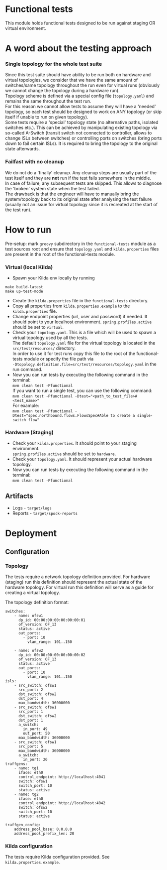 # Functional tests
This module holds functional tests designed to be run against staging OR virtual environment.


# A word about the testing approach
### Single topology for the whole test suite
Since this test suite should have ability to be run both on hardware and virtual topologies,
we consider that we have the same amount of switches/same topology throughout the run even 
for virtual runs (obviously we cannot change the topology during a hardware run).  
Topology scheme is defined via a special config file (`topology.yaml`) and remains the same throughout 
the test run.  
For this reason we cannot allow tests to assume they will have a 'needed' topology, so each
test should be designed to work on ANY topology (or skip itself if unable to run on given topology).  
Some tests require a 'special' topology state (no alternative paths, isolated switches etc.). 
This can be achieved by manipulating existing topology via so-called A-Switch (transit switch not 
connected to controller, allows to change ISLs between switches) or controlling ports on 
switches (bring ports down to fail certain ISLs). 
It is required to bring the topology to the original state afterwards.

### Failfast with no cleanup
We do not do a 'finally' cleanup. Any cleanup steps are usually part of the test itself and they 
are **not** run if the test fails somewhere in the middle.  
In case of failure, any subsequent tests are skipped. This allows to diagnose the 'broken' system state when the test failed.  
The drawback is that the engineer will have to manually bring the system/topology back to its original
state after analysing the test failure (usually not an issue for virtual topology since it is 
recreated at the start of the test run).


# How to run 
Pre-setup: mark `groovy` subdirectory in the `functional-tests` module as a test sources root and ensure that `topology.yaml` and
`kilda.properties` files are present in the root of the functional-tests module.

### Virtual (local Kilda)
- Spawn your Kilda env locally by running
```
make build-latest 
make up-test-mode
```
- Create the `kilda.properties` file in the `functional-tests` directory.
- Copy all properties from `kilda.properties.example` to the `kilda.properties` file.
- Change endpoint properties (url, user and password) if needed. It should point
to your localhost environment. `spring.profiles.active` should be set to `virtual`.
- Check your `topology.yaml`. This is a file which will be used to spawn a virtual
topology used by all the tests.  
The default `topology.yaml` file for the virtual topology is located in the `src/test/resources/` directory.  
In order to use it for test runs copy this file to the root of the functional-tests module or specify the file path via  
`-Dtopology.definition.file=src/test/resources/topology.yaml` in the run command.
- Now you can run tests by executing the following command in the terminal:  
`mvn clean test -Pfunctional`  
If you want to run a single test, you can use the following command:  
`mvn clean test -Pfunctional -Dtest="<path_to_test_file>#<test_name>"`  
For example:  
`mvn clean test -Pfunctional -Dtest="spec.northbound.flows.FlowsSpec#Able to create a single-switch flow"`

### Hardware (Staging)
- Check your `kilda.properties`. It should point to your staging environment.  
`spring.profiles.active` should be set to `hardware`.
- Check your `topology.yaml`. It should represent your actual hardware topology.
- Now you can run tests by executing the following command in the terminal:  
`mvn clean test -Pfunctional`

## Artifacts
* Logs - ```target/logs```
* Reports - ```target/spock-reports```


# Deployment
## Configuration
### Topology
The tests require a network topology definition provided.
For hardware (staging) run this definition should represent the actual state of the hardware topology.
For virtual run this definition will serve as a guide for creating a virtual topology.

The topology definition format:
```
switches:
    - name: ofsw1
      dp_id: 00:00:00:00:00:00:00:01
      of_version: OF_13
      status: active
      out_ports:
        - port: 10
          vlan_range: 101..150

    - name: ofsw2
      dp_id: 00:00:00:00:00:00:00:02
      of_version: OF_13
      status: active
      out_ports:
        - port: 10
          vlan_range: 101..150
isls:
    - src_switch: ofsw1
      src_port: 2
      dst_switch: ofsw2
      dst_port: 4
      max_bandwidth: 36000000
    - src_switch: ofsw1
      src_port: 1
      dst_switch: ofsw2
      dst_port: 1
      a_switch:
        in_port: 49
        out_port: 50
      max_bandwidth: 36000000
    - src_switch: ofsw1
      src_port: 5
      max_bandwidth: 36000000
      a_switch:
        in_port: 20
traffgens:
    - name: tg1
      iface: eth0
      control_endpoint: http://localhost:4041
      switch: ofsw1
      switch_port: 10
      status: active
    - name: tg2
      iface: eth0
      control_endpoint: http://localhost:4042
      switch: ofsw2
      switch_port: 10
      status: active

traffgen_config:
    address_pool_base: 0.0.0.0
    address_pool_prefix_len: 20
```

### Kilda configuration
The tests require Kilda configuration provided. See `kilda.properties.example`.
